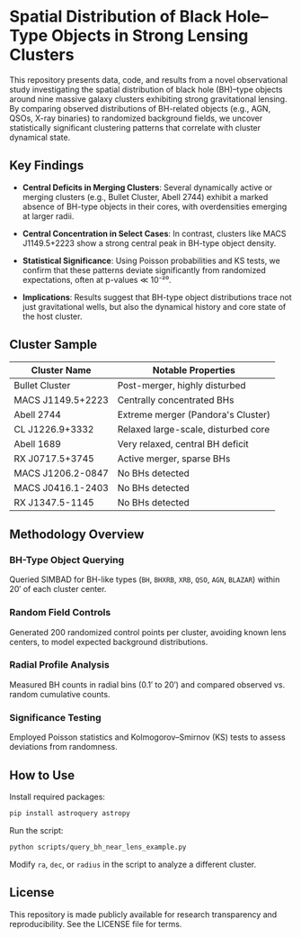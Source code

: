 # Spatial Distribution of Black Hole–Type Objects in Strong Lensing Clusters

This repository presents data, code, and results from a novel observational study investigating the spatial distribution of black hole (BH)–type objects around nine massive galaxy clusters exhibiting strong gravitational lensing. By comparing observed distributions of BH-related objects (e.g., AGN, QSOs, X-ray binaries) to randomized background fields, we uncover statistically significant clustering patterns that correlate with cluster dynamical state.

## Key Findings

- **Central Deficits in Merging Clusters**: Several dynamically active or merging clusters (e.g., Bullet Cluster, Abell 2744) exhibit a marked absence of BH-type objects in their cores, with overdensities emerging at larger radii.

- **Central Concentration in Select Cases**: In contrast, clusters like MACS J1149.5+2223 show a strong central peak in BH-type object density.

- **Statistical Significance**: Using Poisson probabilities and KS tests, we confirm that these patterns deviate significantly from randomized expectations, often at p-values ≪ 10⁻²⁰.

- **Implications**: Results suggest that BH-type object distributions trace not just gravitational wells, but also the dynamical history and core state of the host cluster.

## Cluster Sample

| Cluster Name         | Notable Properties                     |
|----------------------|----------------------------------------|
| Bullet Cluster       | Post-merger, highly disturbed          |
| MACS J1149.5+2223    | Centrally concentrated BHs             |
| Abell 2744           | Extreme merger (Pandora's Cluster)     |
| CL J1226.9+3332      | Relaxed large-scale, disturbed core    |
| Abell 1689           | Very relaxed, central BH deficit       |
| RX J0717.5+3745      | Active merger, sparse BHs              |
| MACS J1206.2-0847    | No BHs detected                        |
| MACS J0416.1-2403    | No BHs detected                        |
| RX J1347.5-1145      | No BHs detected                        |

## Methodology Overview

### BH-Type Object Querying

Queried SIMBAD for BH-like types (`BH`, `BHXRB`, `XRB`, `QSO`, `AGN`, `BLAZAR`) within 20′ of each cluster center.

### Random Field Controls

Generated 200 randomized control points per cluster, avoiding known lens centers, to model expected background distributions.

### Radial Profile Analysis

Measured BH counts in radial bins (0.1′ to 20′) and compared observed vs. random cumulative counts.

### Significance Testing

Employed Poisson statistics and Kolmogorov–Smirnov (KS) tests to assess deviations from randomness.

## How to Use

Install required packages:

```bash
pip install astroquery astropy
```

Run the script:

```bash
python scripts/query_bh_near_lens_example.py
```

Modify `ra`, `dec`, or `radius` in the script to analyze a different cluster.

## License

This repository is made publicly available for research transparency and reproducibility. See the LICENSE file for terms.
